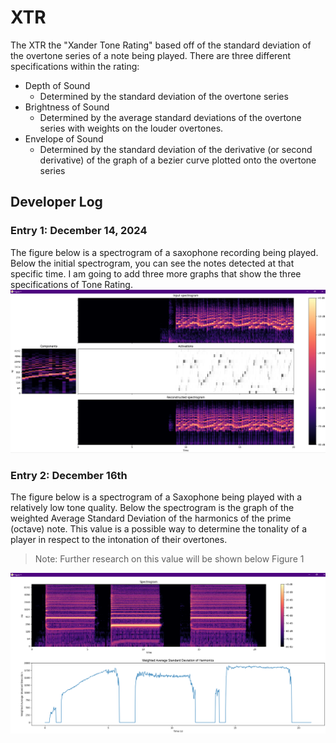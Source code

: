 # XTR
The XTR the "Xander Tone Rating" based off of the standard deviation of the overtone series of a note being played.
There are three different specifications within the rating:
- Depth of Sound
  - Determined by the standard deviation of the overtone series
- Brightness of Sound
  - Determined by the average standard deviations of the overtone series with weights on the louder overtones.
- Envelope of Sound
  - Determined by the standard deviation of the derivative (or second derivative) of the graph of a bezier curve plotted
    onto the overtone series
## Developer Log
### Entry 1: December 14, 2024
The figure below is a spectrogram of a saxophone recording being played. Below the initial spectrogram, you can see the
notes detected at that specific time. I am going to add three more graphs that show the three specifications of Tone
Rating.
![img.png](img.png)
### Entry 2: December 16th
The figure below is a spectrogram of a Saxophone being played with a relatively low tone quality. Below the spectrogram
is the graph of the weighted Average Standard Deviation of the harmonics of the prime (octave) note. This value is a
possible way to determine the tonality of a player in respect to the intonation of their overtones.
> Note: Further research on this value will be shown below Figure 1

![img_1.png](img_1.png)
